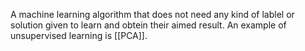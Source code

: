 A machine learning algorithm that does not need any kind of lablel or solution given to learn and obtein their aimed result.
An example of unsupervised learning is [[PCA]].